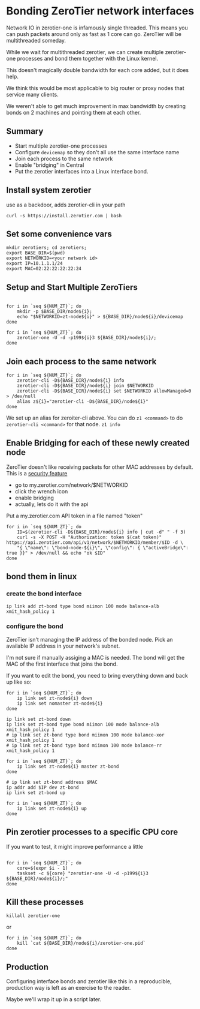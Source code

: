 # Bonding ZeroTier network interfaces

Network IO in zerotier-one is infamously single threaded. This means you can push packets around only as fast as 1 core can go. ZeroTier will be multithreaded someday. 

While we wait for multithreaded zerotier, we can create multiple zerotier-one processes and bond them together with the Linux kernel. 

This doesn't magically double bandwidth for each core added, but it does help.

We think this would be most applicable to big router or proxy nodes that service many clients. 

We weren't able to get much improvement in max bandwidth by creating bonds on 2 machines and pointing them at each other. 

## Summary
- Start multiple zerotier-one processes
- Configure `devicemap` so they don't all use the same interface name
- Join each process to the same network
- Enable "bridging" in Central
- Put the zerotier interfaces into a Linux interface bond.

## Install system zerotier
use as a backdoor, adds zerotier-cli in your path

`curl -s https://install.zerotier.com | bash`


## Set some convenience vars

``` shell
mkdir zerotiers; cd zerotiers;
export BASE_DIR=$(pwd)
export NETWORKID=<your network id>
export IP=10.1.1.1/24
export MAC=02:22:22:22:22:24
```


## Setup and Start Multiple ZeroTiers

``` shell

for i in `seq ${NUM_ZT}`; do
    mkdir -p $BASE_DIR/node${i};
    echo "$NETWORKID=zt-node${i}" > ${BASE_DIR}/node${i}/devicemap
done

for i in `seq ${NUM_ZT}`; do
    zerotier-one -U -d -p199${i}3 ${BASE_DIR}/node${i}/;
done

```

## Join each process to the same network

``` shell
for i in `seq ${NUM_ZT}`; do
    zerotier-cli -D${BASE_DIR}/node${i} info
    zerotier-cli -D${BASE_DIR}/node${i} join $NETWORKID
    zerotier-cli -D${BASE_DIR}/node${i} set $NETWORKID allowManaged=0 > /dev/null
    alias z${i}="zerotier-cli -D${BASE_DIR}/node${i}"
done
```

We set up an alias for zeroiter-cli above. You can do `z1 <command>` to do `zerotier-cli <command>` for that node. `z1 info`

## Enable Bridging for each of these newly created node
ZeroTier doesn't like receiving packets for other MAC addresses by default. This is a [security feature](https://docs.zerotier.com/zerotier/manual#224ethernetbridginganame2_2_4a)

- go to my.zerotier.com/network/$NETWORKID
- click the wrench icon
- enable bridging
- actually, lets do it with the api

Put a my.zerotier.com API token in a file named "token"

``` shell
for i in `seq ${NUM_ZT}`; do
    ID=$(zerotier-cli -D${BASE_DIR}/node${i} info | cut -d" " -f 3)
    curl -s -X POST -H "Authorization: token $(cat token)" https://api.zerotier.com/api/v1/network/$NETWORKID/member/$ID -d \
    "{ \"name\": \"bond-node-${i}\", \"config\": { \"activeBridge\": true }}" > /dev/null && echo "ok $ID"
done
```

## bond them in linux
### create the bond interface

``` shell
ip link add zt-bond type bond miimon 100 mode balance-alb xmit_hash_policy 1
```

### configure the bond
ZeroTier isn't managing the IP address of the bonded node. 
Pick an available IP address in your network's subnet. 

I'm not sure if manually assiging a MAC is needed. The bond will get the MAC of the first interface that joins the bond.

If you want to edit the bond, you need to bring everything down and back up like so:
``` shell
for i in `seq ${NUM_ZT}`; do
    ip link set zt-node${i} down
    ip link set nomaster zt-node${i}
done

ip link set zt-bond down
ip link set zt-bond type bond miimon 100 mode balance-alb xmit_hash_policy 1
# ip link set zt-bond type bond miimon 100 mode balance-xor xmit_hash_policy 1
# ip link set zt-bond type bond miimon 100 mode balance-rr xmit_hash_policy 1

for i in `seq ${NUM_ZT}`; do
    ip link set zt-node${i} master zt-bond
done

# ip link set zt-bond address $MAC
ip addr add $IP dev zt-bond
ip link set zt-bond up

for i in `seq ${NUM_ZT}`; do
    ip link set zt-node${i} up
done
```

## Pin zerotier processes to a specific CPU core
If you want to test, it might improve performance a little


``` shell

for i in `seq ${NUM_ZT}`; do
    core=$(expr $i - 1)
    taskset -c ${core} "zerotier-one -U -d -p199${i}3 ${BASE_DIR}/node${i}/;"
done
```

## Kill these processes

`killall zerotier-one`

or 

``` shell
for i in `seq ${NUM_ZT}`; do
    kill `cat ${BASE_DIR}/node${i}/zerotier-one.pid`
done
```

## Production
Configuring interface bonds and zerotier like this in a reproducible, production way is left as an exercise to the reader. 

Maybe we'll wrap it up in a script later. 



